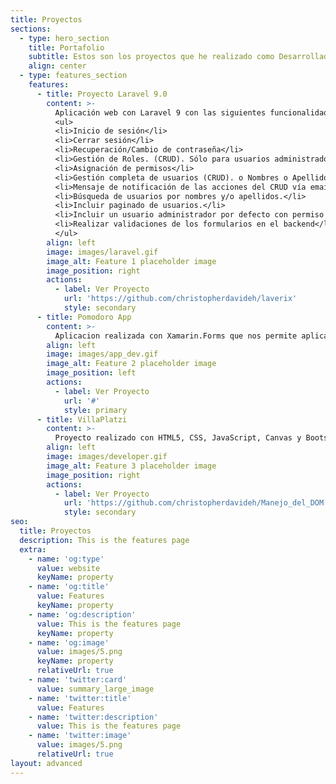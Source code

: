 ```yaml
---
title: Proyectos
sections:
  - type: hero_section
    title: Portafolio
    subtitle: Estos son los proyectos que he realizado como Desarrollador de Software.
    align: center
  - type: features_section
    features:
      - title: Proyecto Laravel 9.0
        content: >-
          Aplicación web con Laravel 9 con las siguientes funcionalidades:
          <ul>
          <li>Inicio de sesión</li>
          <li>Cerrar sesión</li>
          <li>Recuperación/Cambio de contraseña</li>
          <li>Gestión de Roles. (CRUD). Sólo para usuarios administradores</li>
          <li>Asignación de permisos</li>
          <li>Gestión completa de usuarios (CRUD). o Nombres o Apellidos o Teléfono o Dirección o Fecha de nacimiento o Fecha de nacimiento o Selección múltiple de Roles</li>
          <li>Mensaje de notificación de las acciones del CRUD vía email.</li>
          <li>Búsqueda de usuarios por nombres y/o apellidos.</li>
          <li>Incluir paginado de usuarios.</li>
          <li>Incluir un usuario administrador por defecto con permiso para gestionar todo.</li>
          <li>Realizar validaciones de los formularios en el backend</li>
          </ul>
        align: left
        image: images/laravel.gif
        image_alt: Feature 1 placeholder image
        image_position: right
        actions:
          - label: Ver Proyecto
            url: 'https://github.com/christopherdavideh/laverix'
            style: secondary
      - title: Pomodoro App
        content: >-
          Aplicacion realizada con Xamarin.Forms que nos permite aplicar la tecnica de pomodoro para maximizar nuestra concentración.
        align: left
        image: images/app_dev.gif
        image_alt: Feature 2 placeholder image
        image_position: left
        actions:
          - label: Ver Proyecto
            url: '#'
            style: primary
      - title: VillaPlatzi
        content: >-
          Proyecto realizado con HTML5, CSS, JavaScript, Canvas y Bootstrapt 5.
        align: left
        image: images/developer.gif
        image_alt: Feature 3 placeholder image
        image_position: right
        actions:
          - label: Ver Proyecto
            url: 'https://github.com/christopherdavideh/Manejo_del_DOM'
            style: secondary
seo:
  title: Proyectos
  description: This is the features page
  extra:
    - name: 'og:type'
      value: website
      keyName: property
    - name: 'og:title'
      value: Features
      keyName: property
    - name: 'og:description'
      value: This is the features page
      keyName: property
    - name: 'og:image'
      value: images/5.png
      keyName: property
      relativeUrl: true
    - name: 'twitter:card'
      value: summary_large_image
    - name: 'twitter:title'
      value: Features
    - name: 'twitter:description'
      value: This is the features page
    - name: 'twitter:image'
      value: images/5.png
      relativeUrl: true
layout: advanced
---
```




